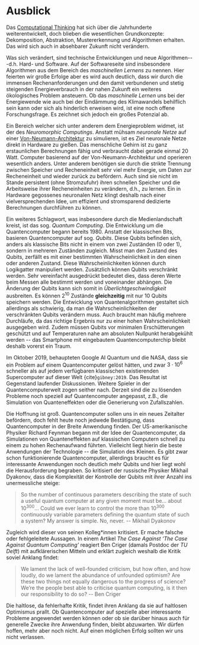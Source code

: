 # Ausblick

Das [Computational Thinking](sec-what-is-ct) hat sich über die Jahrhunderte weiterentwickelt, doch blieben die wesentlichen Grundkonzepte: Dekomposition, Abstraktion, Mustererkennung und Algorithmen erhalten.
Das wird sich auch in absehbarer Zukunft nicht verändern.

Was sich verändert, sind technische Entwicklungen und neue Algorithmen---d.h. Hard- und Software.
Auf der Softwareseite sind insbesondere Algorithmen aus dem Bereich des *maschinellen Lernens* zu nennen.
Hier feierten wir große Erfolge aber es wird auch deutlich, dass wir durch die immensen Rechenanforderungen und den damit verbundenen und stetig steigenden Energieverbrauch in der nahen Zukunft ein weiteres ökologisches Problem ansteuern.
Ob das *maschinelle Lernen* uns bei der Energiewende wie auch bei der Eindämmung des Klimawandels behilflich sein kann oder sich als hinderlich erweisen wird, ist eine noch offene Forschungsfrage.
Es zeichnet sich jedoch ein großes Potenzial ab.

Ein Bereich welcher sich unter anderem dem Energieproblem widmet, ist der des *Neuromorphic Computings*.
Anstatt mühsam *neuronale Netze* auf einer [Von-Neumann-Architektur](sec-von-neumann) zu simulieren, ist es Ziel neuronale Netze direkt in Hardware zu gießen.
Das menschliche Gehirn ist zu ganz erstaunlichen Berechnungen fähig und verbraucht dabei gerade einmal 20 Watt.
Computer basierend auf der Von-Neumann-Architektur und operieren wesentlich anders. 
Unter anderem benötigen sie durch die strikte Trennung zwischen Speicher und Recheneinheit sehr viel mehr Energie, um Daten zur Recheneinheit und wieder zurück zu befördern.
Auch sind sie nicht im Stande persistent (ohne Stromzufuhr) ihren schnellen Speicher und die Arbeitsweise ihrer Recheneinheiten zu verändern, d.h., zu lernen.
Ein in Hardware gegossenes neuronalen Netz klingt deshalb nach einer vielversprechenden Idee, um effizient und stromsparend dedizierte Berechnungen durchführen zu können.

Ein weiteres Schlagwort, was insbesondere durch die Medienlandschaft kreist, ist das sog. *Quantum Computing*.
Die Entwicklung um die Quantencomputer begann bereits 1980.
Anstatt der klassischen Bits, basieren Quantencomputer auf sog. *Qubits*.
Diese Qubits befinden sich, anders als klassische Bits nicht in einem von zwei Zuständen (0 oder 1), sondern in mehreren Zuständen zugleich.
Misst man den Zustand des Qubits, zerfällt es mit einer bestimmten Wahrscheinlichkeit in den einen oder anderen Zustand.
Diese Wahrscheinlichkeiten können durch Logikgatter manipuliert werden.
Zusätzlich können Qubits verschränkt werden.
Sehr vereinfacht ausgedrückt bedeutet dies, dass deren Werte beim Messen alle bestimmt werden und voneinander abhängen. 
Die Änderung der Qubits kann sich somit in *Überlichtgeschwindigkeit* ausbreiten.
Es können $2^{10}$ Zustände **gleichzeitig** mit nur $10$ Qubits speichern werden.
Die Entwicklung von Quantenalgorithmen gestaltet sich allerdings als schwierig, da man die Wahrscheinlichkeiten der verschränkten Qubits verändern muss.
Auch braucht man häufig mehrere Durchläufe, da das richtige Ergebnis nur zu einer hohen Wahrscheinlichkeit ausgegeben wird.
Zudem müssen Qubits vor minimalen Erschütterungen geschützt und auf Temperaturen nahe am absoluten Nullpunkt herabgekühlt werden -- das Smartphone mit eingebautem Quantencomputerchip bleibt deshalb vorerst ein Traum.

Im Oktober 2019, behaupteten Google AI Quantum und die NASA, dass sie ein Problem auf einem Quantencomputer gelöst hätten, und zwar $3 \cdot 10^{6}$ schneller als auf jedem verfügbaren klassischen existierenden Supercomputer auf dieser Welt {cite}`gibney:2019`.
Das Resultat ist Gegenstand laufender Diskussionen.
Weitere Spieler in der Quantencomputerwelt zogen seither nach.
Derzeit sind die zu lösenden Probleme noch speziell auf Quantencomputer angepasst, z.B., die Simulation von Quanteneffekten oder die Generierung von Zufallszahlen.

Die Hoffnung ist groß.
Quantencomputer sollen uns in ein neues Zeitalter befördern, doch fehlt heute noch jedwede Bestätigung, dass Quantencomputer in der Breite Anwendung finden.
Der US-amerikanische Physiker Richard Feynman begann mit der Idee der Quantencomputer, da Simulationen von Quanteneffekten auf klassischen Computern schnell zu einem zu hohen Rechenaufwand führten.
Vielleicht liegt hierin die beste Anwendungen der Technologie -- die Simulation des Kleinen.
Es gibt zwar schon funktionierende Quantencomputer, allerdings braucht es für interessante Anwendungen noch deutlich mehr Qubits und hier liegt wohl die Herausforderung begraben.
So kritisiert der russische Physiker Mikhail Dyakonov, dass die Komplexität der Kontrolle der Qubits mit ihrer Anzahl ins unermessliche steige:

>So the number of continuous parameters describing the state of such a useful quantum computer at any given moment must be... about $10^{300}$... Could we ever learn to control the more than $10^{300}$ continuously variable parameters defining the quantum state of such a system? My answer is simple. No, never. --  Mikhail Dyakonov

Zugleich wird dieser von seinen Kolleg\*innen kritisiert.
Er mache falsche oder fehlgeleitete Aussagen.
In einem Artikel *The Case Against ‘The Case Against Quantum Computing’* reagiert Ben Criger (damals Postdoc der *TU Delft*) mit aufklärerischen Mitteln und erklärt zugleich weshalb die Kritik soviel Anklang findet:

>We lament the lack of well-founded criticism, but how often, and how loudly, do we lament the abundance of unfounded optimism? Are these two things not equally dangerous to the progress of science? We’re the people best able to criticise quantum computing, is it then our responsibility to do so? -- Ben Criger

Die haltlose, da fehlerhafte Kritik, findet ihren Anklang da sie auf haltlosen Optimismus prallt.
Ob Quantencomputer auf spezielle aber interessante Probleme angewendet werden können oder ob sie darüber hinaus auch für generelle Zwecke ihre Anwendung finden, bleibt abzuwarten.
Wir dürfen hoffen, mehr aber noch nicht.
Auf einen möglichen Erfolg sollten wir uns nicht verlassen.